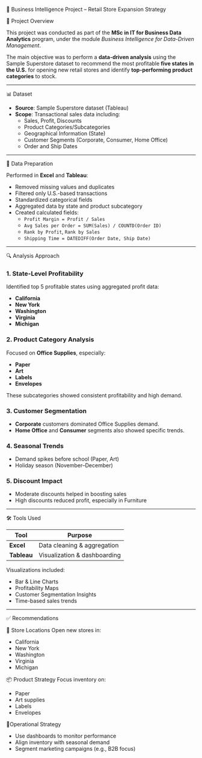 🧠 Business Intelligence Project – Retail Store Expansion Strategy

📌 Project Overview

This project was conducted as part of the **MSc in IT for Business Data Analytics** program, under the module _Business Intelligence for Data-Driven Management_.

The main objective was to perform a **data-driven analysis** using the Sample Superstore dataset to recommend the most profitable **five states in the U.S.** for opening new retail stores and identify **top-performing product categories** to stock.

---

📊 Dataset

- **Source**: Sample Superstore dataset (Tableau)
- **Scope**: Transactional sales data including:
  - Sales, Profit, Discounts
  - Product Categories/Subcategories
  - Geographical Information (State)
  - Customer Segments (Corporate, Consumer, Home Office)
  - Order and Ship Dates

---

🧹 Data Preparation

Performed in **Excel** and **Tableau**:

- Removed missing values and duplicates
- Filtered only U.S.-based transactions
- Standardized categorical fields
- Aggregated data by state and product subcategory
- Created calculated fields:
  - `Profit Margin = Profit / Sales`
  - `Avg Sales per Order = SUM(Sales) / COUNTD(Order ID)`
  - `Rank by Profit`, `Rank by Sales`
  - `Shipping Time = DATEDIFF(Order Date, Ship Date)`

---

🔍 Analysis Approach

### 1. **State-Level Profitability**
Identified top 5 profitable states using aggregated profit data:
- **California**
- **New York**
- **Washington**
- **Virginia**
- **Michigan**

### 2. **Product Category Analysis**
Focused on **Office Supplies**, especially:
- **Paper**
- **Art**
- **Labels**
- **Envelopes**

These subcategories showed consistent profitability and high demand.

### 3. **Customer Segmentation**
- **Corporate** customers dominated Office Supplies demand.
- **Home Office** and **Consumer** segments also showed specific trends.

### 4. **Seasonal Trends**
- Demand spikes before school (Paper, Art)
- Holiday season (November–December)

### 5. **Discount Impact**
- Moderate discounts helped in boosting sales
- High discounts reduced profit, especially in Furniture

---

🛠 Tools Used

| Tool     | Purpose                        |
|----------|--------------------------------|
| **Excel**  | Data cleaning & aggregation   |
| **Tableau** | Visualization & dashboarding |

Visualizations included:
- Bar & Line Charts
- Profitability Maps
- Customer Segmentation Insights
- Time-based sales trends

---

✅ Recommendations

📍 Store Locations
Open new stores in:
- California
- New York
- Washington
- Virginia
- Michigan

📦 Product Strategy
Focus inventory on:
- Paper
- Art supplies
- Labels
- Envelopes

🧠Operational Strategy
- Use dashboards to monitor performance
- Align inventory with seasonal demand
- Segment marketing campaigns (e.g., B2B focus)
